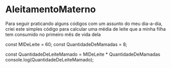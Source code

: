 # AleitamentoMaterno
Para seguir praticando alguns códigos com um assunto do meu dia-a-dia, criei este simples código para calcular uma média de leite que a minha filha tem consumido no primeiro mês de vida dela

const MlDeLeite = 60;
const QuantidadeDeMamadas = 8;

const QuantidadeDeLeiteMamado = MlDeLeite * QuantidadeDeMamadas
console.log(QuantidadeDeLeiteMamado); 
